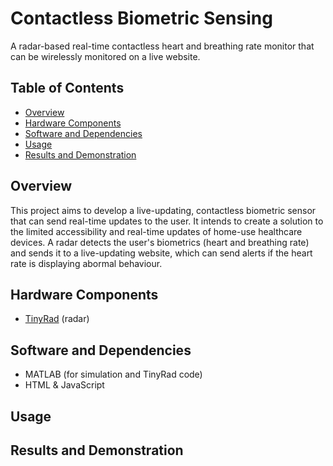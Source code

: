 # Contactless Biometric Sensing

A radar-based real-time contactless heart and breathing rate monitor that can be wirelessly monitored on a live website.

## Table of Contents
- [Overview](#overview)  
- [Hardware Components](#hardware-components)  
- [Software and Dependencies](#software-and-dependencies)  
- [Usage](#usage)
- [Results and Demonstration](#results-and-demonstration)  

## Overview

This project aims to develop a live-updating, contactless biometric sensor that can send real-time updates to the user. It intends to create a solution to the limited accessibility and real-time updates of home-use healthcare devices. A radar detects the user's biometrics (heart and breathing rate) and sends it to a live-updating website, which can send alerts if the heart rate is displaying abormal behaviour.

## Hardware Components

- [TinyRad](https://www.analog.com/en/resources/evaluation-hardware-and-software/evaluation-boards-kits/eval-tinyrad.html) (radar)

## Software and Dependencies

- MATLAB (for simulation and TinyRad code)
- HTML & JavaScript

## Usage


## Results and Demonstration
